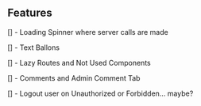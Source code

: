 ## Features

[] - Loading Spinner where server calls are made

[] - Text Ballons

[] - Lazy Routes and Not Used Components

[] - Comments and Admin Comment Tab

[] - Logout user on Unauthorized or Forbidden... maybe?
